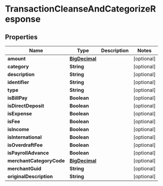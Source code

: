 
# TransactionCleanseAndCategorizeResponse

## Properties
Name | Type | Description | Notes
------------ | ------------- | ------------- | -------------
**amount** | [**BigDecimal**](BigDecimal.md) |  |  [optional]
**category** | **String** |  |  [optional]
**description** | **String** |  |  [optional]
**identifier** | **String** |  |  [optional]
**type** | **String** |  |  [optional]
**isBillPay** | **Boolean** |  |  [optional]
**isDirectDeposit** | **Boolean** |  |  [optional]
**isExpense** | **Boolean** |  |  [optional]
**isFee** | **Boolean** |  |  [optional]
**isIncome** | **Boolean** |  |  [optional]
**isInternational** | **Boolean** |  |  [optional]
**isOverdraftFee** | **Boolean** |  |  [optional]
**isPayrollAdvance** | **Boolean** |  |  [optional]
**merchantCategoryCode** | [**BigDecimal**](BigDecimal.md) |  |  [optional]
**merchantGuid** | **String** |  |  [optional]
**originalDescription** | **String** |  |  [optional]



